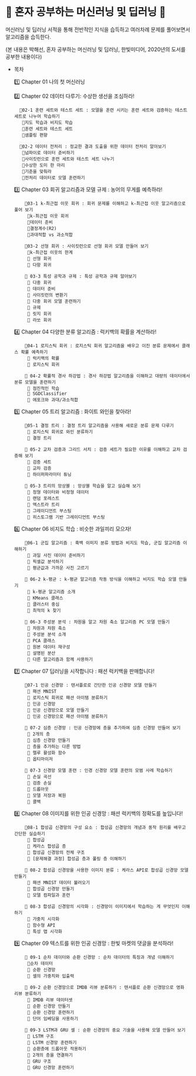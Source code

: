 <h1> 🔔 혼자 공부하는 머신러닝 및 딥러닝 🔔 </h1>

머신러닝 및 딥러닝 서적을 통해 전반적인 지식을 습득하고 여러차례 문제를 풀어보면서 알고리즘을 습득한다.

(본 내용은 박해선, 혼자 공부하는 머신러닝 및 딥러닝, 한빛미디어, 2020년의 도서를 공부한 내용이다)

* 목차

  1️⃣ Chapter 01 나의 첫 머신러닝

  2️⃣ Chapter 02 데이터 다루기: 수상한 생선을 조심하라!    

        🔸02-1 훈련 세트와 테스트 세트 : 모델을 훈련 시키는 훈련 세트와 검증하는 테스트 세트로 나누어 학습하기        
         🔸지도 학습과 비지도 학습
         🔸훈련 세트와 테스트 세트
         🔸샘플링 편향

        🔸02-2 데이터 전처리 : 정교한 결과 도출을 위한 데이터 전처리 알아보기
         🔸넘파이로 데이터 준비하기
         🔸사이킷런으로 훈련 세트와 테스트 세트 나누기
         🔸수상한 도미 한 마리
         🔸기준을 맞춰라
         🔸전처리 데이터로 모델 훈련하기

    3️⃣ Chapter 03 회귀 알고리즘과 모델 규제 : 농어의 무게를 예측하라!

          🔸03-1 k-최근접 이웃 회귀 : 회귀 문제를 이해하고 k-최근접 이웃 알고리즘으로 풀어 보기
           🔸k-최근접 이웃 회귀
           🔸데이터 준비
           🔸결정계수(R2)
           🔸과대적합 vs 과소적합

          🔸03-2 선형 회귀 : 사이킷런으로 선형 회귀 모델 만들어 보기
           🔸k-최근접 이웃의 한계
           🔸 선형 회귀
           🔸 다항 회귀

          🔸 03-3 특성 공학과 규제 : 특성 공학과 규제 알아보기
           🔸 다중 회귀
           🔸 데이터 준비
           🔸 사이킷런의 변환기
           🔸 다중 회귀 모델 훈련하기
           🔸 규제
           🔸 릿지 회귀
           🔸 라쏘 회귀

    4️⃣ Chapter 04 다양한 분류 알고리즘 : 럭키백의 확률을 계산하라!

          🔸04-1 로지스틱 회귀 : 로지스틱 회귀 알고리즘을 배우고 이진 분류 문제에서 클래스 확률 예측하기
           🔸 럭키백의 확률
           🔸 로지스틱 회귀

          🔸 04-2 확률적 경사 하강법 : 경사 하강법 알고리즘을 이해하고 대량의 데이터에서 분류 모델을 훈련하기
           🔸 점진적인 학습
           🔸 SGDClassifier
           🔸 에포크와 과대/과소적합


     5️⃣ Chapter 05 트리 알고리즘 : 화이트 와인을 찾아라!

          🔸05-1 결정 트리 : 결정 트리 알고리즘을 사용해 새로운 분류 문제 다루기
           🔸 로지스틱 회귀로 와인 분류하기
           🔸 결정 트리

          🔸 05-2 교차 검증과 그리드 서치 : 검증 세트가 필요한 이유를 이해하고 교차 검증해 보기
           🔸 검증 세트
           🔸 교차 검증
           🔸 하이퍼파라미터 튜닝

          🔸 05-3 트리의 앙상블 : 앙상블 학습을 알고 실습해 보기
           🔸 정형 데이터와 비정형 데이터
           🔸 랜덤 포레스트
           🔸 엑스트라 트리
           🔸 그레이디언트 부스팅
           🔸 히스토그램 기반 그레이디언트 부스팅


     6️⃣ Chapter 06 비지도 학습 : 비슷한 과일끼리 모으자!
          
          🔸06-1 군집 알고리즘 : 흑백 이미지 분류 방법과 비지도 학습, 군집 알고리즘 이해하기
           🔸 과일 사진 데이터 준비하기
           🔸 픽셀값 분석하기
           🔸 평균값과 가까운 사진 고르기

          🔸 06-2 k-평균 : k-평균 알고리즘 작동 방식을 이해하고 비지도 학습 모델 만들기
           🔸 k-평균 알고리즘 소개
           🔸 KMeans 클래스
           🔸 클러스터 중심
           🔸 최적의 k 찾기

          🔸 06-3 주성분 분석 : 차원을 알고 차원 축소 알고리즘 PC 모델 만들기
           🔸 차원과 차원 축소
           🔸 주성분 분석 소개
           🔸 PCA 클래스
           🔸 원본 데이터 재구성
           🔸 설명된 분산
           🔸 다른 알고리즘과 함께 사용하기

     7️⃣ Chapter 07 딥러닝을 시작합니다 : 패션 럭키백을 판매합니다!

          🔸07-1 인공 신경망 : 텐서플로로 간단한 인공 신경망 모델 만들기
           🔸 패션 MNIST
           🔸 로지스틱 회귀로 패션 아이템 분류하기
           🔸 인공 신경망
           🔸 인공 신경망으로 모델 만들기
           🔸 인공 신경망으로 패션 아이템 분류하기

          🔸 07-2 심층 신경망 : 인공 신경망에 층을 추가하여 심층 신경망 만들어 보기
           🔸 2개의 층
           🔸 심층 신경망 만들기
           🔸 층을 추가하는 다른 방법
           🔸 렐루 활성화 함수
           🔸 옵티마이저

          🔸 07-3 신경망 모델 훈련 : 인경 신경망 모델 훈련의 모범 사례 학습하기
           🔸 손실 곡선
           🔸 검증 손실
           🔸 드롭아웃
           🔸 모델 저장과 복원
           🔸 콜백


     8️⃣ Chapter 08 이미지를 위한 인공 신경망 : 패션 럭키백의 정확도를 높입니다!

          🔸08-1 합성곱 신경망의 구성 요소 : 합성곱 신경망의 개념과 동작 원리를 배우고 간단한 실습하기
           🔸 합성곱
           🔸 케라스 합성곱 층
           🔸 합성곱 신경망의 전체 구조
           🔸 [문제해결 과정] 합성곱 층과 풀링 층 이해하기

          🔸 08-2 합성곱 신경망을 사용한 이미지 분류 : 케라스 API로 합성곱 신경망 모델 만들기
           🔸 패션 MNIST 데이터 불러오기
           🔸 합성곱 신경망 만들기
           🔸 모델 컴파일과 훈련

          🔸 08-3 합성곱 신경망의 시각화 : 신경망이 이미지에서 학습하는 게 무엇인지 이해하기
           🔸 가중치 시각화
           🔸 함수형 API
           🔸 특성 맵 시각화


     9️⃣ Chapter 09 텍스트를 위한 인공 신경망 : 한빛 마켓의 댓글을 분석하라!

          🔸 09-1 순차 데이터와 순환 신경망 : 순차 데이터의 특징과 개념 이해하기
           🔸순차 데이터
           🔸 순환 신경망
           🔸 셀의 가중치와 입출력

          🔸 09-2 순환 신경망으로 IMDB 리뷰 분류하기 : 텐서플로 순환 신경망으로 영화 리뷰 분류하기
           🔸 IMDB 리뷰 데이터셋
           🔸 순환 신경망 만들기
           🔸 순환 신경망 훈련하기
           🔸 단어 임베딩을 사용하기

          🔸 09-3 LSTM과 GRU 셀 : 순환 신경망의 중요 기술을 사용해 모델 만들어 보기
           🔸 LSTM 구조
           🔸 LSTM 신경망 훈련하기
           🔸 순환층에 드롭아웃 적용하기
           🔸 2개의 층을 연결하기
           🔸 GRU 구조
           🔸 GRU 신경망 훈련하기

